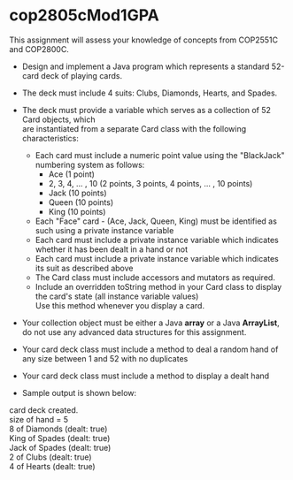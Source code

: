 # cop2805cMod1GPA  
  
This assignment will assess your knowledge of concepts from COP2551C and COP2800C.  
  
- Design and implement a Java program which represents a standard 52-card deck of playing cards.
- The deck must include 4 suits: Clubs, Diamonds, Hearts, and Spades.
- The deck must provide a variable which serves as a collection of 52 Card objects, which  
  are instantiated from a separate Card class with the following characteristics:
  - Each card must include a numeric point value using the "BlackJack" numbering system as follows:
      - Ace (1 point)
      - 2, 3, 4, ... , 10  (2 points, 3 points, 4 points, ... , 10 points)
      - Jack (10 points)
      - Queen (10 points)
      - King (10 points)
  - Each "Face" card - (Ace, Jack, Queen, King) must be identified as such using a private instance variable
  - Each card must include a private instance variable which indicates whether it has been dealt in a hand or not
  - Each card must include a private instance variable which indicates its suit as described above
  - The Card class must include accessors and mutators as required.
  - Include an overridden toString method in your Card class to display the card's state (all instance variable values)  
    Use this method whenever you display a card.
- Your collection object must be either a Java **array** or a Java **ArrayList**,  
  do not use any advanced data structures for this assignment.  
- Your card deck class must include a method to deal a random hand of any size between 1 and 52
  with no duplicates
- Your card deck class must include a method to display a dealt hand

- Sample output is shown below:

card deck created.  
size of hand = 5  
8 of Diamonds (dealt: true)  
King of Spades (dealt: true)  
Jack of Spades (dealt: true)  
2 of Clubs (dealt: true)  
4 of Hearts (dealt: true)  
